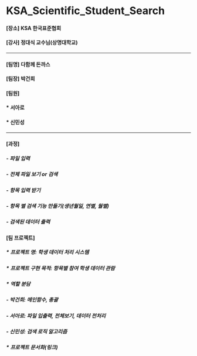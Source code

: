 # KSA_Scientific_Student_Search


#### [장소] KSA 한국표준협회
#### [강사] 정대식 교수님(상명대학교)

***
#### [팀명] 다함께 돈까스

#### [팀장] 박건희

#### [팀원]
####   * 서아로
####   * 신민성

***
#### [과정]
#####    - 파일 입력
#####    - 전체 파일 보기 or 검색
#####    - 항목 입력 받기
#####    - 항목 별 검색 기능 만들기(생년월일, 연별, 월별)
#####    - 검색된 데이터 출력

#### [팀 프로젝트]
#####  * 프로젝트 명: 학생 데이터 처리 시스템
#####  * 프로젝트 구현 목적: 항목별 참여 학생 데이터 관람
#####  * 역할 분담
#####    - 박건희: 메인함수, 총괄
#####    - 서아로: 파일 입출력, 전체보기, 데이터 전처리
#####    - 신민성: 검색 로직 알고리즘    

#####  * 프로젝트 문서화(링크)
